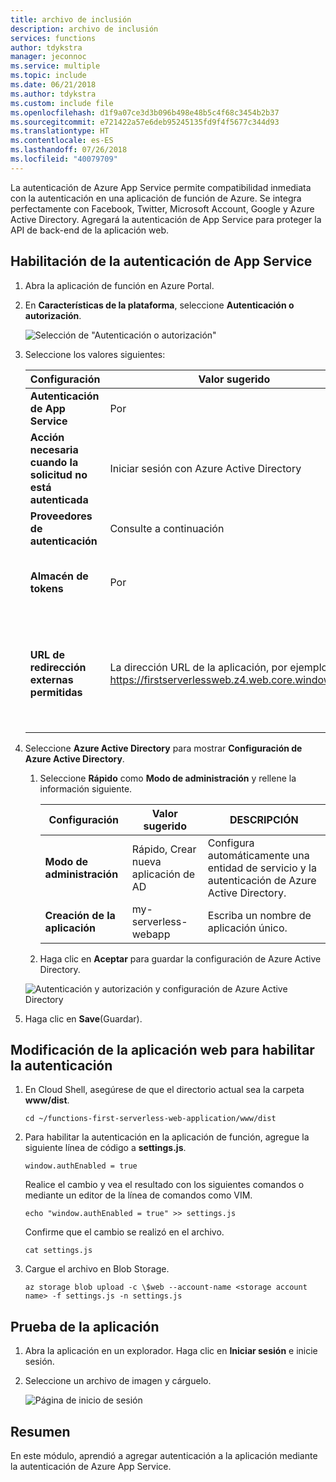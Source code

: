 ```yaml
---
title: archivo de inclusión
description: archivo de inclusión
services: functions
author: tdykstra
manager: jeconnoc
ms.service: multiple
ms.topic: include
ms.date: 06/21/2018
ms.author: tdykstra
ms.custom: include file
ms.openlocfilehash: d1f9a07ce3d3b096b498e48b5c4f68c3454b2b37
ms.sourcegitcommit: e721422a57e6deb95245135fd9f4f5677c344d93
ms.translationtype: HT
ms.contentlocale: es-ES
ms.lasthandoff: 07/26/2018
ms.locfileid: "40079709"
---
```

La autenticación de Azure App Service permite compatibilidad inmediata con la autenticación en una aplicación de función de Azure. Se integra perfectamente con Facebook, Twitter, Microsoft Account, Google y Azure Active Directory. Agregará la autenticación de App Service para proteger la API de back-end de la aplicación web.

## <a name="enable-app-service-authentication"></a>Habilitación de la autenticación de App Service

1. Abra la aplicación de función en Azure Portal.

1. En **Características de la plataforma**, seleccione **Autenticación o autorización**.

    ![Selección de "Autenticación o autorización"](media/functions-first-serverless-web-app/6-authorization.jpg)

1. Seleccione los valores siguientes:
    
    | Configuración      |  Valor sugerido   | DESCRIPCIÓN                                        |
    | --- | --- | ---|
    | **Autenticación de App Service** | Por | Habilita la autenticación. |
    | **Acción necesaria cuando la solicitud no está autenticada** | Iniciar sesión con Azure Active Directory | Seleccione un método de autenticación configurado (a continuación). |
    | **Proveedores de autenticación** | Consulte a continuación | Consulte a continuación |
    | **Almacén de tokens** | Por | Permite que App Service almacene y administre los tokens. |
    | **URL de redirección externas permitidas** | La dirección URL de la aplicación, por ejemplo: https://firstserverlessweb.z4.web.core.windows.net/ | Las direcciones URL a las que puede redirigir App Service una vez autenticado un usuario. |

1. Seleccione **Azure Active Directory** para mostrar **Configuración de Azure Active Directory**.

    1. Seleccione **Rápido** como **Modo de administración** y rellene la información siguiente.
    
        | Configuración      |  Valor sugerido   | DESCRIPCIÓN                                        |
        | --- | --- | ---|
        | **Modo de administración** | Rápido, Crear nueva aplicación de AD | Configura automáticamente una entidad de servicio y la autenticación de Azure Active Directory. |
        | **Creación de la aplicación** | my-serverless-webapp | Escriba un nombre de aplicación único. |
    
    1. Haga clic en **Aceptar** para guardar la configuración de Azure Active Directory.

    ![Autenticación y autorización y configuración de Azure Active Directory](media/functions-first-serverless-web-app/6-create-aad.png)

1. Haga clic en **Save**(Guardar).


## <a name="modify-the-web-app-to-enable-authentication"></a>Modificación de la aplicación web para habilitar la autenticación

1. En Cloud Shell, asegúrese de que el directorio actual sea la carpeta **www/dist**.

    ```azurecli
    cd ~/functions-first-serverless-web-application/www/dist
    ```

1. Para habilitar la autenticación en la aplicación de función, agregue la siguiente línea de código a **settings.js**.

    `window.authEnabled = true`

    Realice el cambio y vea el resultado con los siguientes comandos o mediante un editor de la línea de comandos como VIM.

    ```azurecli
    echo "window.authEnabled = true" >> settings.js
    ```

    Confirme que el cambio se realizó en el archivo.

    ```azurecli
    cat settings.js
    ```

1. Cargue el archivo en Blob Storage.

    ```azurecli
    az storage blob upload -c \$web --account-name <storage account name> -f settings.js -n settings.js
    ```


## <a name="test-the-application"></a>Prueba de la aplicación

1. Abra la aplicación en un explorador. Haga clic en **Iniciar sesión** e inicie sesión.

1. Seleccione un archivo de imagen y cárguelo.

    ![Página de inicio de sesión](media/functions-first-serverless-web-app/6-aad-auth.png)
    

## <a name="summary"></a>Resumen

En este módulo, aprendió a agregar autenticación a la aplicación mediante la autenticación de Azure App Service.

